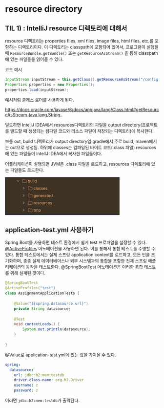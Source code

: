 # resource directory

## TIL 1) : IntelliJ resource 디렉토리에 대해서

resource 디렉토리는 properties files, xml files, image files, html files, etc.를 포함하는 디렉토리이다.
이 디렉토리는 classpath에 포함되어 있어서, 프로그램이 실행될 때 `ResourceBundle.getBundle()` 또는 `getResourceAsStream()` 을 통해 classpath에 있는 파일들을 읽어올 수 있다.

코드 예시
```java
InputStream inputStream = this.getClass().getResourceAsStream("/config.properties");
Properties properties = new Properties();
properties.load(inputStream);
```

예시처럼 클래스 로더를 사용하게 된다.

https://docs.oracle.com/javase/8/docs/api/java/lang/Class.html#getResourceAsStream-java.lang.String-

빌드하면 IntellJ IDEA에서 resources디렉토리의 파일을 output directory(프로젝트를 빌드할 때 생성되는 컴파일 코드와 리소스 파일이 저장되는 디렉토리)에 복사한다.

보통 out, build 디렉토리가 output directory임 gradle에서 주로 build, maven에서는 out으로 생성됨. 하위에 classes는 컴파일된 바이트 코드(.class 파일)
resources에 있는 파일들이 IntellJ IDEA에서 복사한 파일들이다.

어플리케이션이 실행되면 JVM은 .class 파일을 로드하고, resources 디렉토리에 있는 파일들도 로드한다.

![img.png](img.png)

## application-test.yml 사용하기

Spring Boot를 사용하면 테스트 환경에서 쉽게 test 프로파일을 설정할 수 있다. [@ActiveProfiles](https://docs.spring.io/spring-framework/reference/testing/annotations/integration-spring/annotation-activeprofiles.html) 어노테이션을 사용하면 된다.
이를 통해서 통합 테스트를 수행할 수 있다. 통합 테스트에서는 실제 스프링 application context를 로드하고, 모든 빈을 초기화하며, 종종 실제 데이터베이스나 외부 시스템과의 통합을 포함한 전체 스프링 애플리케이션의 동작을 테스트한다.
@SpringBootTest 어노테이션은 이러한 통합 테스트를 위해 설계된 것이다.

```java
@SpringBootTest
@ActiveProfiles("test")
class AssignmentApplicationTests {

	@Value("${spring.datasource.url}")
	private String datasource;

	@Test
	void contextLoads() {
		System.out.println(datasource);
	}

}
```

@Value로 application-test.yml에 있는 값을 가져올 수 있다.

```yaml
spring:
  datasource:
    url: jdbc:h2:mem:testdb
    driver-class-name: org.h2.Driver
    username: z
    password: z
```

이러면 `jdbc:h2:mem:testdb`가 출력된다.